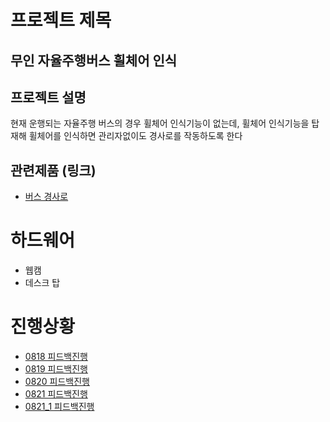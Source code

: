프로젝트 제목
=============
무인 자율주행버스 휠체어 인식
-------------
## 프로젝트 설명
현재 운행되는 자율주행 버스의 경우 휠체어 인식기능이 없는데, 휠체어 인식기능을 탑재해 휠체어를 인식하면 관리자없이도 경사로를 작동하도록 한다
## 관련제품 (링크)
- [버스 경사로](https://kr.made-in-china.com/co_czxinder/product_Disabled-Electric-Aluminum-Wheelchair-Ramp-for-Low-Floor-Bus-with-350kg-Loading-EWR-_eghirugng.html)
# 하드웨어
- 웹캠
- 데스크 탑 
# 진행상황
- [0818 피드백진행](/feedback/0818.md)
- [0819 피드백진행](/feedback/0819.md)
- [0820 피드백진행](/feedback/0820.md)
- [0821 피드백진행](/feedback/0821.md)
- [0821_1 피드백진행](/feedback/0821_1.md)